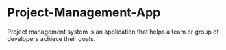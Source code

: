 # Project-Management-App
Project management system is an application that helps a team or group of developers achieve their goals. 
